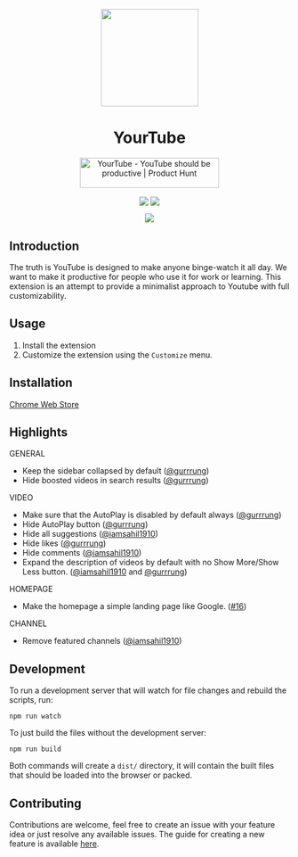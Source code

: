 <p align="center"><img src="https://www.flaticon.com/svg/static/icons/svg/3039/3039386.svg" align="center" width="175"></p>
<h1 align="center">YourTube</h1>
<p align="center">
<a href="https://www.producthunt.com/posts/yourtube?utm_source=badge-featured&utm_medium=badge&utm_souce=badge-yourtube" target="_blank"><img src="https://api.producthunt.com/widgets/embed-image/v1/featured.svg?post_id=269637&theme=dark" alt="YourTube - YouTube should be productive | Product Hunt" style="width: 250px; height: 54px;" width="250" height="54" /></a>
</p>
<p align="center">
<img src="https://img.shields.io/chrome-web-store/users/bepnbjanekhidnggbihpgmajjfgicobk" align="center">
<img src="https://github.com/gurrrung/YourTube/workflows/YourTube/badge.svg" align="center">
</p>
<p align="center">
<img src="https://user-images.githubusercontent.com/30543444/95109474-41f5a200-075a-11eb-937a-70a9fa85b447.gif" align="center">
</p>

## Introduction

The truth is YouTube is designed to make anyone binge-watch it all day. We want to make it productive for people who use it for work or learning. This extension is an attempt to provide a minimalist approach to Youtube with full customizability.

## Usage
1) Install the extension
2) Customize the extension using the `Customize` menu.

## Installation

[Chrome Web Store](https://chrome.google.com/webstore/detail/yourtube/bepnbjanekhidnggbihpgmajjfgicobk)

## Highlights
GENERAL
- Keep the sidebar collapsed by default ([@gurrrung](https://github.com/gurrrung))
- Hide boosted videos in search results ([@gurrrung](https://github.com/gurrrung))

VIDEO
- Make sure that the AutoPlay is disabled by default always ([@gurrrung](https://github.com/gurrrung))
- Hide AutoPlay button ([@gurrrung](https://github.com/gurrrung))
- Hide all suggestions ([@iamsahil1910](https://github.com/iamsahil1910))
- Hide likes ([@gurrrung](https://github.com/gurrrung))
- Hide comments ([@iamsahil1910](https://github.com/iamsahil1910))
- Expand the description of videos by default with no Show More/Show Less button. ([@iamsahil1910](https://github.com/iamsahil1910) and [@gurrrung](https://github.com/gurrrung))

HOMEPAGE
- Make the homepage a simple landing page like Google. ([#16](https://github.com/gurrrung/YourTube/issues/16))

CHANNEL
- Remove featured channels ([@iamsahil1910](https://github.com/iamsahil1910))


## Development

To run a development server that will watch for file changes and rebuild the scripts, run:

```
npm run watch
```

To just build the files without the development server:

```
npm run build
```

Both commands will create a `dist/` directory, it will contain the built files that should be loaded into the browser or packed.

## Contributing

Contributions are welcome, feel free to create an issue with your feature idea or just resolve any available issues. The guide for creating a new feature is available [here](https://github.com/gurrrung/YourTube/blob/master/CONTRIBUTING.md).
